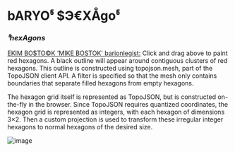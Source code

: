 # bARYOჼ $Э€XÅgoჼ

### *ჼhexAgons*

[EKIM BO$TO©K 'MIKE BOSTOK' barionlegist:](https://gist.github.com/barionleg/c6356f2cc058f23377f285bb20fe5b2a
) 
Click and drag above to paint red hexagons. A black outline will appear around contiguous clusters of red hexagons. This outline is constructed using topojson.mesh, part of the TopoJSON client API. A filter is specified so that the mesh only contains boundaries that separate filled hexagons from empty hexagons.

The hexagon grid itself is represented as TopoJSON, but is constructed on-the-fly in the browser. Since TopoJSON requires quantized coordinates, the hexagon grid is represented as integers, with each hexagon of dimensions 3×2. Then a custom projection is used to transform these irregular integer hexagons to normal hexagons of the desired size.

![image](https://github.com/aibolem/heksagons/assets/102619282/4b7b61c9-61ad-4fb0-af20-fca2f6af5ea4)

